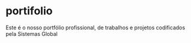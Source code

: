 # portifolio
Este é o nosso portfólio profissional, de trabalhos e projetos codificados pela Sistemas Global
